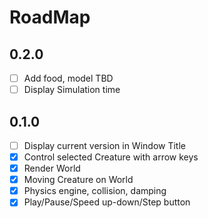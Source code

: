 # RoadMap

## 0.2.0

- [ ] Add food, model TBD
- [ ] Display Simulation time

## 0.1.0

- [ ] Display current version in Window Title
- [x] Control selected Creature with arrow keys
- [x] Render World
- [x] Moving Creature on World
- [x] Physics engine, collision, damping
- [x] Play/Pause/Speed up-down/Step button
